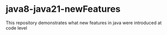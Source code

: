 # java8-java21-newFeatures
This repository demonstrates what new features in java were introduced at code level
